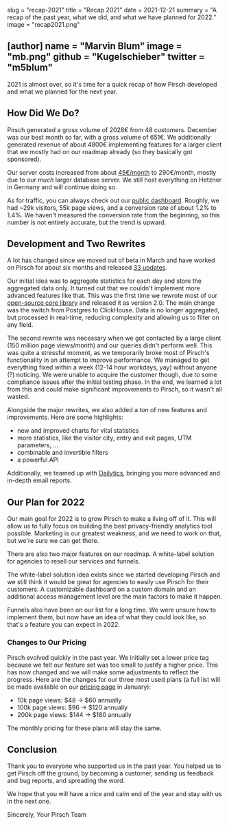 slug = "recap-2021"
title = "Recap 2021"
date = 2021-12-21
summary = "A recap of the past year, what we did, and what we have planned for 2022."
image = "recap2021.png"

[author]
name = "Marvin Blum"
image = "mb.png"
github = "Kugelschieber"
twitter = "m5blum"
---

2021 is almost over, so it's time for a quick recap of how Pirsch developed and what we planned for the next year.

## How Did We Do?

Pirsch generated a gross volume of 2028€ from 48 customers. December was our best month so far, with a gross volume of 651€. We additionally generated revenue of about 4800€ implementing features for a larger client that we mostly had on our roadmap already (so they basically got sponsored).

Our server costs increased from about [45€/month](https://pirsch.io/blog/techstack/) to 290€/month, mostly due to our *much* larger database server. We still host everything on Hetzner in Germany and will continue doing so.

As for traffic, you can always check out our [public dashboard](https://pirsch.pirsch.io/). Roughly, we had ~29k visitors, 55k page views, and a conversion rate of about 1.2% to 1.4%. We haven't measured the conversion rate from the beginning, so this number is not entirely accurate, but the trend is upward.

## Development and Two Rewrites

A lot has changed since we moved out of beta in March and have worked on Pirsch for about six months and released [33 updates](https://docs.pirsch.io/changelog/#100).

Our initial idea was to aggregate statistics for each day and store the aggregated data only. It turned out that we couldn't implement more advanced features like that. This was the first time we rewrote most of our [open-source core library](https://github.com/pirsch-analytics/pirsch) and released it as version 2.0. The main change was the switch from Postgres to ClickHouse. Data is no longer aggregated, but processed in real-time, reducing complexity and allowing us to filter on any field.

The second rewrite was necessary when we got contacted by a large client (150 million page views/month) and our queries didn't perform well. This was quite a stressful moment, as we temporarily broke most of Pirsch's functionality in an attempt to improve performance. We managed to get everything fixed within a week (12-14 hour workdays, yay) without anyone (?) noticing. We were unable to acquire the customer though, due to some compliance issues after the initial testing phase. In the end, we learned a lot from this and could make significant improvements to Pirsch, so it wasn't all wasted.

Alongside the major rewrites, we also added a *ton* of new features and improvements. Here are some highlights:

* new and improved charts for vital statistics
* more statistics, like the visitor city, entry and exit pages, UTM parameters, ...
* combinable and invertible filters
* a powerful API

Additionally, we teamed up with [Dailytics](https://dailytics.com/), bringing you more advanced and in-depth email reports.

## Our Plan for 2022

Our main goal for 2022 is to grow Pirsch to make a living off of it. This will allow us to fully focus on building the best privacy-friendly analytics tool possible. Marketing is our greatest weakness, and we need to work on that, but we're sure we can get there.

There are also two major features on our roadmap. A white-label solution for agencies to resell our services and funnels.

The white-label solution idea exists since we started developing Pirsch and we still think it would be great for agencies to easily use Pirsch for their customers. A customizable dashboard on a custom domain and an additional access management level are the main factors to make it happen.

Funnels also have been on our list for a long time. We were unsure how to implement them, but now have an idea of what they could look like, so that's a feature you can expect in 2022.

### Changes to Our Pricing

Pirsch evolved quickly in the past year. We initially set a lower price tag because we felt our feature set was too small to justify a higher price. This has now changed and we will make some adjustments to reflect the progress. Here are the changes for our three most used plans (a full list will be made available on our [pricing page](https://pirsch.io/pricing) in January):

* 10k page views: $48 -> $60 annually
* 100k page views: $96 -> $120 annually
* 200k page views: $144 -> $180 annually

The monthly pricing for these plans will stay the same.

## Conclusion

Thank you to everyone who supported us in the past year. You helped us to get Pirsch off the ground, by becoming a customer, sending us feedback and bug reports, and spreading the word.

We hope that you will have a nice and calm end of the year and stay with us in the next one.

Sincerely,
Your Pirsch Team
